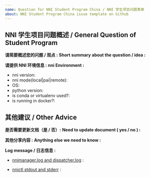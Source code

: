 ```yaml
---
name: Question for NNI Student Program China / NNI 学生项目问题表单
about: NNI Student Program China issue template on Github
---
```


<!--
    Here is an issue template for NNI student program China. You are encouraged to raise concerns about any issue and share your ideas of NNI or our student program. Both Chinese and English are acceptable.

    If it is a general question / idea of NNI, you could just make a short summary.

    If it is a operational issue, please fill nni environment and provide as many details as possible. Not doing so may result in your bug not being addressed in a timely manner. Thanks!

    下面是 NNI 学生项目问题表单，我们鼓励您提出问题或分享观点，期待同学们的思维碰撞和灵感火花!（中英文均可）
    如果是概念性问题，您可以进行简单概述；
    如果是操作性问题，您需要尽可能详细地提供 NNI 环境信息。
-->

## NNI 学生项目问题概述 / General Question of Student Program

**请简要概述您的问题 / 观点 :** **Short summary about the question / idea :**

**请提供 NNI 环境信息 :** **nni Environment :**
- nni version:
- nni mode(local|pai|remote):
- OS:
- python version:
- is conda or virtualenv used?:
- is running in docker?:

## 其他建议 / Other Advice

**是否需要更新文档（是 / 否）:** **Need to update document ( yes / no ) :**

**其他分享内容 :** **Anything else we need to know :**

**Log message / 日志信息 :**
 - [nnimanager.log and dispatcher.log](https://github.com/microsoft/nni/blob/master/docs/en_US/Tutorial/HowToDebug.md#experiment-root-directory) :

 - [nnictl stdout and stderr](https://github.com/microsoft/nni/blob/master/docs/en_US/Tutorial/Nnictl.md#nnictl%20log%20stdout) : 

